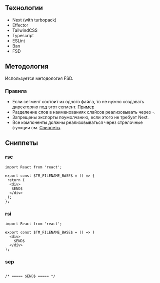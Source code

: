 ## Технологии

- Next (with turbopack)
- Effector
- TailwindCSS
- Typescript
- ESLint
- Ban
- FSD

## Методология

Используется методология FSD.

### Правила

- Если сегмент состоит из одного файла, то не нужно создавать директорию под этот сегмент. [Пример](/src/shared/factory.ts)
- Разделение слов в наименованиях слайсов реализовывать через `-`.
- Запрещены экспорты поумолчанию, если этого не требует Next.
- Все компоненты должны реализовываться через стрелочные функции см. [Сниппеты](#сниппеты).

## Сниппеты


### rsc

```tsx
import React from 'react';

export const $TM_FILENAME_BASE$ = () => {
 return (
  <div>
   $END$
  </div>
 );
};

```

### rsi

```tsx
import React from 'react';

export const $TM_FILENAME_BASE$ = () => (
  <div>
    $END$
  </div>
);

```

### sep

```tsx

/* ===== $END$ ===== */

```
